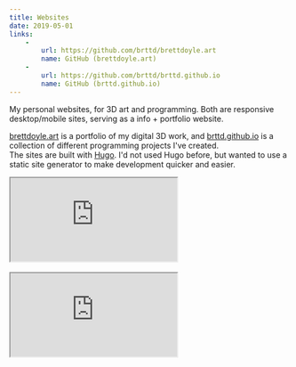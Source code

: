 ```yaml
---
title: Websites
date: 2019-05-01
links:
    -
        url: https://github.com/brttd/brettdoyle.art
        name: GitHub (brettdoyle.art)
    -
        url: https://github.com/brttd/brttd.github.io
        name: GitHub (brttd.github.io)
---
```

My personal websites, for 3D art and programming. Both are responsive desktop/mobile sites, serving as a info + portfolio website.
<!--more-->
[brettdoyle.art](https://brettdoyle.art) is a portfolio of my digital 3D work, and [brttd.github.io](https://brttd.github.io) is a collection of different programming projects I've created.  
The sites are built with [Hugo](https://gohugo.io/). I'd not used Hugo before, but wanted to use a static site generator to make development quicker and easier.

<div class="responsive-iframe website" data-url="brettdoyle.art"><iframe src="https://brettdoyle.art"></iframe></div>  

<br>

<div class="responsive-iframe website" data-url="brttd.github.io"><iframe src="https://brttd.github.io"></iframe></div>